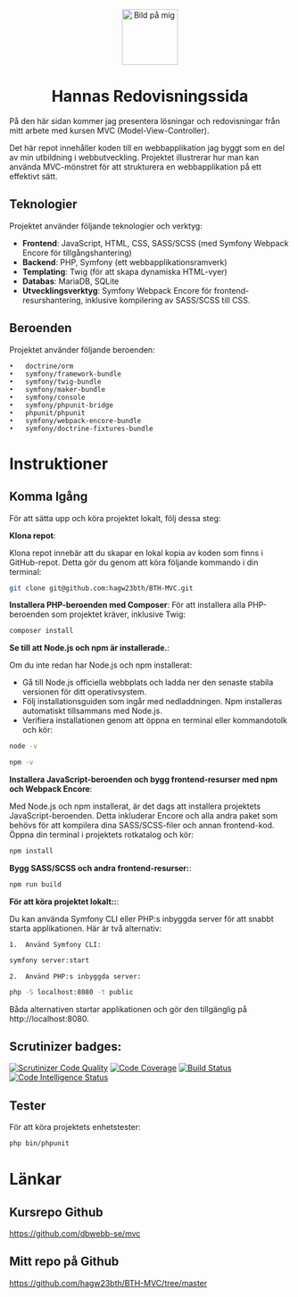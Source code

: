 <div align="center">
  
  <img src="app/public/img/profilecircle.png" alt="Bild på mig" width="100">
  
  <h1>Hannas Redovisningssida</h1>
  
</div>

På den här sidan kommer jag presentera lösningar och redovisningar från mitt arbete med kursen MVC (Model-View-Controller). 

Det här repot innehåller koden till en webbapplikation jag byggt som en del av min utbildning i webbutveckling. Projektet illustrerar hur man kan använda MVC-mönstret för att strukturera en webbapplikation på ett effektivt sätt.

## Teknologier

Projektet använder följande teknologier och verktyg:

- **Frontend**: JavaScript, HTML, CSS, SASS/SCSS (med Symfony Webpack Encore för tillgångshantering)
- **Backend**: PHP, Symfony (ett webbapplikationsramverk)
- **Templating**: Twig (för att skapa dynamiska HTML-vyer)
- **Databas**: MariaDB, SQLite
- **Utvecklingsverktyg**: Symfony Webpack Encore för frontend-resurshantering, inklusive kompilering av SASS/SCSS till CSS.

## Beroenden

Projektet använder följande beroenden:

	•	doctrine/orm
	•	symfony/framework-bundle
	•	symfony/twig-bundle
	•	symfony/maker-bundle
	•	symfony/console
	•	symfony/phpunit-bridge
	•	phpunit/phpunit
	•	symfony/webpack-encore-bundle
	•	symfony/doctrine-fixtures-bundle

# Instruktioner 
## Komma Igång

För att sätta upp och köra projektet lokalt, följ dessa steg:

**Klona repot**:

Klona repot innebär att du skapar en lokal kopia av koden som finns i GitHub-repot. Detta gör du genom att köra följande kommando i din terminal:

```bash
git clone git@github.com:hagw23bth/BTH-MVC.git
```

**Installera PHP-beroenden med Composer**:
För att installera alla PHP-beroenden som projektet kräver, inklusive Twig:

```bash
composer install
```

**Se till att Node.js och npm är installerade.**:

Om du inte redan har Node.js och npm installerat:
* Gå till Node.js officiella webbplats och ladda ner den senaste stabila versionen för ditt operativsystem.
* Följ installationsguiden som ingår med nedladdningen. Npm installeras automatiskt tillsammans med Node.js.
* Verifiera installationen genom att öppna en terminal eller kommandotolk och kör:

```bash
node -v
```
```bash
npm -v
```

**Installera JavaScript-beroenden och bygg frontend-resurser med npm och Webpack Encore**:

Med Node.js och npm installerat, är det dags att installera projektets JavaScript-beroenden. Detta inkluderar Encore och alla andra paket som behövs för att kompilera dina SASS/SCSS-filer och annan frontend-kod. Öppna din terminal i projektets rotkatalog och kör:

```bash
npm install
```

**Bygg SASS/SCSS och andra frontend-resurser:**:

```bash
npm run build
```

**För att köra projektet lokalt::**:

Du kan använda Symfony CLI eller PHP:s inbyggda server för att snabbt starta applikationen. Här är två alternativ:

	1.	Använd Symfony CLI:

```bash
symfony server:start
```

	2.	Använd PHP:s inbyggda server:

```bash
php -S localhost:8080 -t public
```

Båda alternativen startar applikationen och gör den tillgänglig på http://localhost:8080.

## Scrutinizer badges:

[![Scrutinizer Code Quality](https://scrutinizer-ci.com/g/hagw23bth/BTH-MVC/badges/quality-score.png?b=master)](https://scrutinizer-ci.com/g/hagw23bth/BTH-MVC/?branch=master)
[![Code Coverage](https://scrutinizer-ci.com/g/hagw23bth/BTH-MVC/badges/coverage.png?b=master)](https://scrutinizer-ci.com/g/hagw23bth/BTH-MVC/?branch=master)
[![Build Status](https://scrutinizer-ci.com/g/hagw23bth/BTH-MVC/badges/build.png?b=master)](https://scrutinizer-ci.com/g/hagw23bth/BTH-MVC/build-status/master)
[![Code Intelligence Status](https://scrutinizer-ci.com/g/hagw23bth/BTH-MVC/badges/code-intelligence.svg?b=master)](https://scrutinizer-ci.com/code-intelligence)

## Tester

För att köra projektets enhetstester:

```bash
php bin/phpunit
```

# Länkar
## Kursrepo Github 
https://github.com/dbwebb-se/mvc 

## Mitt repo på Github 
https://github.com/hagw23bth/BTH-MVC/tree/master

